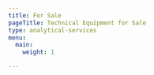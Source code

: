 ```yaml
---
title: For Sale
pageTitle: Technical Equipment for Sale
type: analytical-services
menu:
  main:
    weight: 1

---
```

